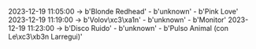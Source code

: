 2023-12-19 11:05:00 -> b'Blonde Redhead' - b'unknown' - b'Pink Love'
2023-12-19 11:19:00 -> b'Volov\xc3\xa1n' - b'unknown' - b'Monitor'
2023-12-19 11:23:00 -> b'Disco Ruido' - b'unknown' - b'Pulso Animal (con Le\xc3\xb3n Larregui)'

